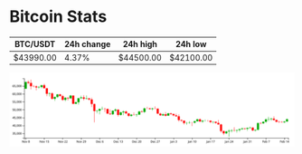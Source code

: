 # Bitcoin Stats

BTC/USDT|24h change|24h high|24h low|
|---|---|---|---|
|$43990.00|4.37%|$44500.00|$42100.00|

<img src="./chart.svg">
